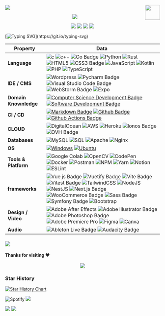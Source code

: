


<!--   my-header-img -->
![](./src/header_.png)
<a href="https://www.python.org/"><img src="https://upload.wikimedia.org/wikipedia/commons/c/c3/Python-logo-notext.svg" align="right" height="48" width="48" ></a>

<div align="center">
<!-- knock code pictures 敲代码的图片 -->
<img src="https://cdn.jsdelivr.net/gh/sun0225SUN/sun0225SUN/assets/images/coding.gif" /><br>
</div>

<!--   my-icons -->
<p align="center">
    <a href="https://github.com/BEPb/BEPb"><img src="https://img.shields.io/badge/status-updating-brightgreen.svg"></a>
    <a href="https://github.com/BEPb/BEPb/graphs/contributors"><img src="https://img.shields.io/github/contributors/jwgtck/jwgtck?color=blue"></a>
    <a href="https://github.com/BEPb/BEPb/stargazers"><img src="https://img.shields.io/github/stars/jwgtck/jwgtck.svg?logo=github"></a>
    <a href="https://github.com/BEPb/BEPb/network/members"><img src="https://img.shields.io/github/forks/jwgtck/jwgtck.svg?color=blue&logo=github"></a>
  
</p>




<!--   my-ticker -->    
  [![Typing SVG](https://readme-typing-svg.herokuapp.com?color=%2336BCF7&center=true&vCenter=true&width=600&lines=Hi+there+👋,+I+am+Jwgtck;+Welcome+to+My+Profile!;;Always+learning+new+things+;Machine+learning+enthusiast+;)](https://git.io/typing-svg)


<!--   my-kaggle     
### My achievements on [kaggle](https://www.kaggle.com/andrej0marinchenko):

![competition_light](https://road-to-kaggle-grandmaster.vercel.app/api/badges/andrej0marinchenko/competition/light)
![dataset](https://road-to-kaggle-grandmaster.vercel.app/api/badges/andrej0marinchenko/dataset/light)
![notebook](https://road-to-kaggle-grandmaster.vercel.app/api/badges/andrej0marinchenko/notebook/light)
![discussion](https://road-to-kaggle-grandmaster.vercel.app/api/badges/andrej0marinchenko/discussion/light)
-->


<!--   my-skils -->

| Property                                        | Data                                                                                                                                                                                                                                                                                                                                                                                                                                                                                                                                                                                                                                                                                                                                                                                                                                                                                                                                                                                                                                                                                                                                                                                                                                                                                                                                                                                                                                                                                                                                                                                                                                                                                                                                                                                                            |
|-------------------------------------------------|-----------------------------------------------------------------------------------------------------------------------------------------------------------------------------------------------------------------------------------------------------------------------------------------------------------------------------------------------------------------------------------------------------------------------------------------------------------------------------------------------------------------------------------------------------------------------------------------------------------------------------------------------------------------------------------------------------------------------------------------------------------------------------------------------------------------------------------------------------------------------------------------------------------------------------------------------------------------------------------------------------------------------------------------------------------------------------------------------------------------------------------------------------------------------------------------------------------------------------------------------------------------------------------------------------------------------------------------------------------------------------------------------------------------------------------------------------------------------------------------------------------------------------------------------------------------------------------------------------------------------------------------------------------------------------------------------------------------------------------------------------------------------------------------------------------------|
| **Language**                              | ![c](https://img.shields.io/badge/-C-3776AB?style=flat&logo=C&logoColor=white ) ![c++](https://img.shields.io/badge/-C++-3776AB?style=flat&logo=C++&logoColor=white) ![Go Badge](https://img.shields.io/badge/-Go-00ADD8?style=flat&logo=go&logoColor=white)  ![Python](https://img.shields.io/badge/-Python-3776AB?style=flat&logo=Python&logoColor=white)  ![Rust](https://img.shields.io/badge/-Rust-3776AB?style=flat&logo=Rust&logoColor=white) ![HTML5](https://img.shields.io/badge/html5-%23E34F26.svg?style=plastic&logo=html5&logoColor=white) ![CSS3 Badge](https://img.shields.io/badge/CSS3-1572B6?logo=css3&logoColor=fff&style=plastic) ![JavaScript](https://img.shields.io/badge/javascript-%23323330.svg?style=plastic&logo=javascript&logoColor=%23F7DF1E) ![Kotlin](https://img.shields.io/badge/kotlin-%230095D5.svg?style=plastic&logo=kotlin&logoColor=white) ![PHP](https://img.shields.io/badge/php-%23777BB4.svg?style=plastic&logo=php&logoColor=white) ![TypeScript](https://img.shields.io/badge/typescript-%23007ACC.svg?style=plastic&logo=typescript&logoColor=white)   |                                                                                                                                                                                                                                                                                                                                                                                                                                                                                                                                                                                                                                                                    |
| **IDE / CMS**                              |    ![Wordpress](https://img.shields.io/badge/Wordpress-21759B?style=plastic&logo=wordpress&logoColor=white) ![Pycharm Badge](https://img.shields.io/badge/-Pycharm-3776AB?style=flat&logo=Pycharm&logoColor=white) ![Visual Studio Code Badge](https://img.shields.io/badge/Visual%20Studio%20Code-007ACC?logo=visualstudiocode&logoColor=fff&style=plastic) ![WebStorm Badge](https://img.shields.io/badge/WebStorm-000?logo=webstorm&logoColor=fff&style=plastic) ![Expo](https://img.shields.io/badge/expo-1C1E24?style=plastic&logo=expo&logoColor=#D04A37)|                                                                                                                                                                                                                                                                                                                                                                                                                                                                                                                                                                                                                                                                                                                                                                                                                                                                                                                                                                                                                                                                |
| **Domain Knownledge**                           |  [![Computer Science Development Badge](https://img.shields.io/badge/-Computer%20Science-FAB040?style=flat&logoColor=white)](https://github.com/search?q=user%3ABEPb&type=Repositories) [![Software Development Badge](https://img.shields.io/badge/-Software%20Development-FF6600?style=flat&logoColor=white)](https://github.com/bardiotmarin?tab=repositories)                                                                                                                                                                                                                                                                                                                                                                                                                                                                                                                                                                                                                                                                                                                                                                                                                                                                                                                                                                                                                                                                                      |
| **CI / CD**                                     | [![Markdown Badge](https://img.shields.io/badge/-Markdown-2088FF?style=flat&logo=Markdown&logoColor=white)](https://github.com/bardiotmarin/bardiotmarin) [![Github Badge](https://img.shields.io/badge/-Github%20-2088FF?style=flat&logo=Github&logoColor=white)](https://github.com/BEPb/BEPb) [![Github Actions Badge](https://img.shields.io/badge/-Git%20-2088FF?style=flat&logo=Git&logoColor=white)](https://github.com/bardiotmarin/bardiotmarin)                                                                                                                                                                                                                                                                                                                                                                                                                                                                                                                                                                                                                                                                                                                                                                                                                                                                                                                                                                                                                                                                                                                                                                                                                                                                                                                                                                                                                                                                                                                                                                                             
| **CLOUD**                           | ![DigitalOcean](https://img.shields.io/badge/DigitalOcean-%230167ff.svg?style=plastic&logo=digitalOcean&logoColor=white) ![AWS](https://img.shields.io/badge/AWS-%23FF9900.svg?style=plastic&logo=amazon-aws&logoColor=white) ![Heroku](https://img.shields.io/badge/heroku-%23430098.svg?style=plastic&logo=heroku&logoColor=white) ![Ionos Badge](https://img.shields.io/badge/Ionos-003D8F?logo=ionos&logoColor=fff&style=plastic) ![OVH Badge](https://img.shields.io/badge/OVH-123F6D?logo=ovh&logoColor=fff&style=plastic)                                                                                                                                                                                                                                                                                                                                                                                                                                                                                                                                                                                                                                                                                                                                                                                                                                                                                                                                                            |
| **Databases**                                   | <img alt="MySQL" src="https://camo.githubusercontent.com/e863bc79abf7a53150665ce9eb1a93f4fb6183af46bc3fb345ee5562736eb23c/68747470733a2f2f696d672e736869656c64732e696f2f62616467652f4d7953514c2d2532333030662e7376673f6c6f676f3d6d7973716c266c6f676f436f6c6f723d7768697465" data-canonical-src="https://img.shields.io/badge/MySQL-%2300f.svg?logo=mysql&amp;logoColor=white" style="max-width: 100%;"> <img src="https://camo.githubusercontent.com/c44ec7dbcddd4dea22204197ce11e45bea3ef03ff97e45294bf66ea793527706/68747470733a2f2f696d672e736869656c64732e696f2f62616467652f2d53514c2d626c61636b3f7374796c653d666c61742d737175617265266c6f676f3d706f737467726573716c266c6f676f436f6c6f723d626c7565" alt="SQL" data-canonical-src="https://img.shields.io/badge/-SQL-black?style=flat-square&amp;logo=postgresql&amp;logoColor=blue" style="max-width: 100%;"> ![Apache](https://img.shields.io/badge/apache-%23D42029.svg?style=plastic&logo=apache&logoColor=white) ![Nginx](https://img.shields.io/badge/nginx-%23009639.svg?style=plastic&logo=nginx&logoColor=white)                                                                                                                                                                                                                                                                                                                                                                                                                                                                                                                                                                                                                                                                                                                                                                                                                                                                                                                                                |
| **OS**                                          | <a target="_blank" rel="noopener noreferrer" href="https://camo.githubusercontent.com/b44114213a5a462903bd69611bb6846f1dc41fe6f3230bd37c67c3d4eb65f08c/68747470733a2f2f696d672e736869656c64732e696f2f62616467652f2d57696e646f77732d626c61636b3f7374796c653d666c61742d737175617265266c6f676f3d77696e646f7773266c6f676f436f6c6f723d626c7565"><img src="https://camo.githubusercontent.com/b44114213a5a462903bd69611bb6846f1dc41fe6f3230bd37c67c3d4eb65f08c/68747470733a2f2f696d672e736869656c64732e696f2f62616467652f2d57696e646f77732d626c61636b3f7374796c653d666c61742d737175617265266c6f676f3d77696e646f7773266c6f676f436f6c6f723d626c7565" alt="Windows" data-canonical-src="https://img.shields.io/badge/-Windows-black?style=flat-square&amp;logo=windows&amp;logoColor=blue" style="max-width: 100%;"></a> <a target="_blank" rel="noopener noreferrer" href="https://camo.githubusercontent.com/9c4bc049e33f41f122342a1714ccf872c34098a9f2c593c33c2322cf0129fa04/68747470733a2f2f696d672e736869656c64732e696f2f62616467652f2d5562756e74752d626c61636b3f7374796c653d666c61742d737175617265266c6f676f3d7562756e7475"><img src="https://camo.githubusercontent.com/9c4bc049e33f41f122342a1714ccf872c34098a9f2c593c33c2322cf0129fa04/68747470733a2f2f696d672e736869656c64732e696f2f62616467652f2d5562756e74752d626c61636b3f7374796c653d666c61742d737175617265266c6f676f3d7562756e7475" alt="Ubuntu" data-canonical-src="https://img.shields.io/badge/-Ubuntu-black?style=flat-square&amp;logo=ubuntu" style="max-width: 100%;"></a>                                                                                                                                                                                                                                                                                                                                                                                                                                                                                                                                                                                                                                                                                                                                                                                                                                                                                                                                                                                                                                                                                                                                                                                                                                                                                                                                                                                                                                                                                                                                                                                           |
| **Tools & Platform**                            | ![Google Colab](https://img.shields.io/badge/Colab-F9AB00?style=for-the-badge&logo=googlecolab&color=525252) ![OpenCV](https://img.shields.io/badge/OpenCV-27338e?style=for-the-badge&logo=OpenCV&logoColor=white) ![CodePen](https://img.shields.io/badge/Codepen-000000?style=for-the-badge&logo=codepen&logoColor=white)  ![Docker](https://img.shields.io/badge/docker-%230db7ed.svg?style=plastic&logo=docker&logoColor=white) ![Postman](https://img.shields.io/badge/Postman-FF6C37?style=plastic&logo=postman&logoColor=white)    ![NPM](https://img.shields.io/badge/NPM-%23000000.svg?style=plastic&logo=npm&logoColor=white) ![Yarn](https://img.shields.io/badge/yarn-%232C8EBB.svg?style=for-the-badge&logo==yarn&logoColor=white) ![Notion](https://img.shields.io/badge/Notion-%23000000.svg?style=plastic&logo=notion&logoColor=white) ![ESLint](https://img.shields.io/badge/ESLint-4B3263?style=plastic&logo=eslint&logoColor=white)                                                                                                                                                                                                                                                                                                                                                                                                                                                                                                                                                                                                                                                                                                                                                                                                                                                                                                                                                                                                                                                                                                                                                                                                                                                                                  |
| **frameworks** |![Vue.js Badge](https://img.shields.io/badge/Vue.js-4FC08D?logo=vuedotjs&logoColor=fff&style=plastic) ![Vuetify Badge](https://img.shields.io/badge/Vuetify-1867C0?logo=vuetify&logoColor=fff&style=plastic) ![Vite Badge](https://img.shields.io/badge/Vite-646CFF?logo=vite&logoColor=fff&style=plastic) ![Vitest Badge](https://img.shields.io/badge/Vitest-6E9F18?logo=vitest&logoColor=fff&style=plastic) ![TailwindCSS](https://img.shields.io/badge/tailwindcss-%2338B2AC.svg?style=plastic&logo=tailwind-css&logoColor=white) ![NodeJS](https://img.shields.io/badge/node.js-6DA55F?style=plastic&logo=node.js&logoColor=white) ![NestJS](https://img.shields.io/badge/nestjs-%23E0234E.svg?style=plastic&logo=nestjs&logoColor=white) ![Next.js Badge](https://img.shields.io/badge/Next.js-000?logo=nextdotjs&logoColor=fff&style=plastic)   ![WooCommerce Badge](https://img.shields.io/badge/WooCommerce-96588A?logo=woocommerce&logoColor=fff&style=plastic)  ![Sass Badge](https://img.shields.io/badge/Sass-C69?logo=sass&logoColor=fff&style=plastic)  ![Symfony Badge](https://img.shields.io/badge/Symfony-000?logo=symfony&logoColor=fff&style=plastic)   ![Bootstrap](https://img.shields.io/badge/bootstrap-%23563D7C.svg?style=plastic&logo=bootstrap&logoColor=white)  |                                                                                                                                                                                                                                                                                                                                                                                                                                                                                                                                                                                                                                                                                                                                                                                                                                                                                                                                                                                                                                                                                                                                                                                                                                                                                                                                                                                                                                                                                                                                 |                                                                                                                                                 
| **Design / Video**                   |![Adobe After Effects](https://img.shields.io/badge/Adobe%20After%20Effects-9999FF.svg?style=plastic&logo=Adobe%20After%20Effects&logoColor=white) ![Adobe Illustrator Badge](https://img.shields.io/badge/Adobe%20Illustrator-FF9A00?logo=adobeillustrator&logoColor=fff&style=plastic) ![Adobe Photoshop Badge](https://img.shields.io/badge/Adobe%20Photoshop-31A8FF?logo=adobephotoshop&logoColor=fff&style=plastic) ![Adobe Premiere Pro](https://img.shields.io/badge/Adobe%20Premiere%20Pro-9999FF.svg?style=plastic&logo=Adobe%20Premiere%20Pro&logoColor=white) 	![Figma](https://img.shields.io/badge/figma-%23F24E1E.svg?style=plastic&logo=figma&logoColor=white) ![Canva](https://img.shields.io/badge/Canva-%2300C4CC.svg?style=plastic&logo=Canva&logoColor=white)                                                                                                                                                                                                                                                                                                                                                                                                                                                                                                                                                                                                                                                                                                                                                                                                                                                                                                                                                |                                                                                                                                                                                                                                                    
| **Audio**                       |![Ableton Live Badge](https://img.shields.io/badge/Ableton%20Live-000?logo=abletonlive&logoColor=fff&style=plastic)  ![Audacity Badge](https://img.shields.io/badge/Audacity-00C?logo=audacity&logoColor=fff&style=plastic)  |                                                                                                                                                                                                                                                                                                                                                                                                                                                                                                                                                                                                                                                                                                                      
 ### ![](./src/bannergit.gif)   

<!--   GitHub stats graph -->





                                                                                                               
#### Thanks for visiting :heart:

<p align="center"> 
<img src="https://profile-counter.glitch.me/jwgtck/count.svg">  


### Star History

[![Star History Chart](https://api.star-history.com/svg?repos=jwgtck/jwgtck&type=Date)](https://star-history.com/#jwgtck/jwgtck&Date)


 ![Spotify](https://novatorem-psi.vercel.app/api/spotify)                                       ![](https://count.getloli.com/get/@jwgtck.github.readme)

</p>


<!-- - My Company-->


![](assets/Bottom_down.svg)
<img src="https://cdn.jsdelivr.net/gh/sun0225SUN/sun0225SUN/assets/images/rocket.png"/>

